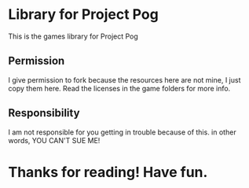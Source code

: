 # Library for Project Pog
This is the games library for Project Pog
## Permission
I give permission to fork because the resources here are not mine, I just copy them here. Read the licenses in the game folders for more info.
## Responsibility
I am not responsible for you getting in trouble because of this. in other words, YOU CAN'T SUE ME!
# Thanks for reading! Have fun.
